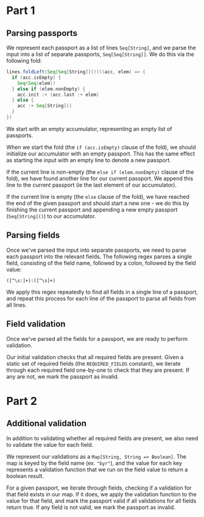 # Part 1

## Parsing passports

We represent each passport as a list of lines `Seq[String]`, and we parse the
input into a list of separate passports, `Seq[Seq[String]]`. We do this via the
following fold:

```scala
lines.foldLeft(Seq[Seq[String]]())((acc, elem) => {
  if (acc.isEmpty) {
    Seq(Seq(elem))
  } else if (elem.nonEmpty) {
    acc.init :+ (acc.last :+ elem)
  } else {
    acc :+ Seq[String]()
  }
})
```

We start with an empty accumulator, representing an empty list of passports.

When we start the fold (the `if (acc.isEmpty)` clause of the fold), we should
initialize our accumulator with an empty passport. This has the same effect as
starting the input with an empty line to denote a new passport.

If the current line is non-empty (the `else if (elem.nonEmpty)` clause of the
fold), we have found another line for our current passport. We append this line
to the current passport (ie the last element of our accumulator).

If the current line is empty (the `else` clause of the fold), we have reached
the end of the given passport and should start a new one - we do this by
finishing the current passport and appending a new empty passport
(`Seq[String]()`) to our accumulator.

## Parsing fields

Once we've parsed the input into separate passports, we need to parse each
passport into the relevant fields. The following regex parses a single field,
consisting of the field name, followed by a colon, followed by the field value:

```
([^\s:]+):([^\s]+)
```

We apply this regex repeatedly to find all fields in a single line of a
passport, and repeat this process for each line of the passport to parse all
fields from all lines.

## Field validation

Once we've parsed all the fields for a passport, we are ready to perform
validation.

Our initial validation checks that all required fields are present. Given a
static set of required fields (the `REQUIRED_FIELDS` constant), we iterate
through each required field one-by-one to check that they are present. If any
are not, we mark the passport as invalid.

# Part 2

## Additional validation

In addition to validating whether all required fields are present, we also need
to validate the value for each field.

We represent our validations as a `Map[String, String => Boolean]`. The map is
keyed by the field name (ex. `"byr"`), and the value for each key represents
a validation function that we run on the field value to return a boolean result.

For a given passport, we iterate through fields, checking if a validation for
that field exists in our map. If it does, we apply the validation function to
the value for that field, and mark the passport valid if all validations for all
fields return true. If any field is not valid, we mark the passport as invalid.
